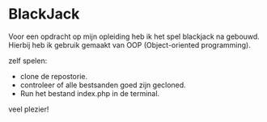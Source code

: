 # BlackJack

Voor een opdracht op mijn opleiding heb ik het spel blackjack na gebouwd. Hierbij heb ik gebruik gemaakt van OOP (Object-oriented programming).

zelf spelen:
- clone de repostorie.
- controleer of alle bestsanden goed zijn gecloned.
- Run het bestand index.php in de terminal.

veel plezier!
